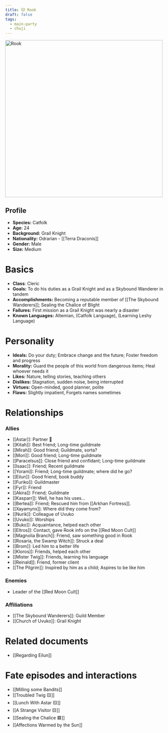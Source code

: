 ```yaml
---
title: 🐱 Rook
draft: false
tags:
  - main-party
  - chuji
---
```

<img src="./images/RookFull.jpg" height="500" alt="Rook"> <br />

## Profile

- **Species:** Catfolk
- **Age**: 24
- **Background:** Grail Knight
- **Nationality:** Odrarian - [[Terra Draconis]]
- **Gender:** Male
- **Size:** Medium
# Basics

- **Class**: Cleric
- **Goals:** To do his duties as a Grail Knight and as a Skybound Wanderer in tandem
- **Accomplishments:** Becoming a reputable member of [[The Skybound Wanderers]]; Sealing the Chalice of Blight
- **Failures:** First mission as a Grail Knight was nearly a disaster
- **Known Languages:** Altemian, (Catfolk Language), (Learning Leshy Language)
# Personality

- **Ideals:** Do your duty; Embrace change and the future; Foster freedom and progress
- **Morality:** Guard the people of this world from dangerous items; Heal whoever needs it
- **Likes:** Nature, telling stories, teaching others
- **Dislikes:** Stagnation, sudden noise, being interrupted
- **Virtues:** Open-minded, good planner, polite
- **Flaws:** Slightly impatient, Forgets names sometimes 
# Relationships

### Allies
- [[Astar]]: Partner 💚
- [[Kitah]]: Best friend; Long-time guildmate
- [[Mirah]]: Good friend; Guildmate, sorta?
- [[Mori]]: Good friend; Long-time guildmate
- [[Paracelsus]]: Close friend and confidant; Long-time guildmate
- [[Isaac]]: Friend; Recent guildmate
- [[Yoram]]: Friend; Long-time guildmate; where did he go?
- [[Eilun]]: Good friend, book buddy
- [[Furiko]]: Guildmaster
- [[Fyr]]: Friend
- [[Akira]]: Friend; Guildmate
- [[Kasparr]]: Well, he has his uses...
- [[Bertea]]: Friend; Rescued him from [[Arkhan Fortress]].
- [[Xayamynx]]: Where did they come from?
- [[Nurik]]: Colleague of Uvuko
- [[Uvuko]]: Worships
- [[Buko]]: Acquaintance, helped each other
- [[Eltros]]: Contact, gave Rook info on the [[Red Moon Cult]]
- [[Magnolia Branch]]: Friend, saw something good in Rook
- [[Rosaria, the Swamp Witch]]: Struck a deal
- [[Brom]]: Led him to a better life
- [[Kloros]]: Friends, helped each other
- [[Mister Twig]]: Friends, learning his language
- [[Reinald]]: Friend, former client
- [[The Pilgrim]]: Inspired by him as a child; Aspires to be like him
### Enemies
- Leader of the [[Red Moon Cult]]
###  Affiliations
- [[The Skybound Wanderers]]: Guild Member
- [[Church of Uvuko]]: Grail Knight
# Related documents
- [[Regarding Eilun]]
# Fate episodes and interactions
- [[Milling some Bandits]]
- [[Troubled Twig 🟨]]
- [[Lunch With Astar 🟨]]
- [[A Strange Visitor 🟨]]
- [[Sealing the Chalice 🟥]]
- [[Affections Warmed by the Sun]]